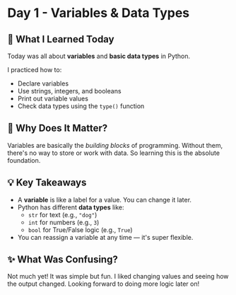 # Day 1 - Variables & Data Types

## 🧠 What I Learned Today

Today was all about **variables** and **basic data types** in Python.

I practiced how to:
- Declare variables
- Use strings, integers, and booleans
- Print out variable values
- Check data types using the `type()` function

## 🤔 Why Does It Matter?

Variables are basically the *building blocks* of programming. Without them, there's no way to store or work with data. So learning this is the absolute foundation.

## 💡 Key Takeaways

- A **variable** is like a label for a value. You can change it later.
- Python has different **data types** like:
  - `str` for text (e.g., `"dog"`)
  - `int` for numbers (e.g., `3`)
  - `bool` for True/False logic (e.g., `True`)
- You can reassign a variable at any time — it's super flexible.

## ✨ What Was Confusing?

Not much yet! It was simple but fun. I liked changing values and seeing how the output changed. Looking forward to doing more logic later on!
